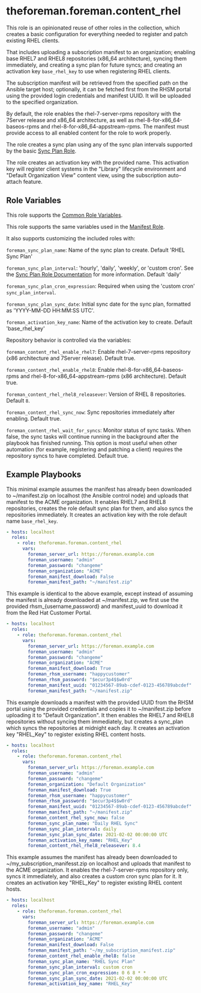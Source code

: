 theforeman.foreman.content_rhel
===============================

This role is an opinionated reuse of other roles in the collection, which creates a basic configuration for everything needed to register and patch existing RHEL clients.

That includes uploading a subscription manifest to an organization; enabling base RHEL7 and RHEL8 repositories (x86_64 architecture), syncing them immediately, and creating a sync plan for future syncs; and creating an activation key `base_rhel_key` to use when registering RHEL clients.

The subscription manifest will be retrieved from the specified path on the Ansible target host; optionally, it can be fetched first from the RHSM portal using the provided login credentials and manifest UUID. It will be uploaded to the specified organization.

By default, the role enables the rhel-7-server-rpms repository with the 7Server release and x86_64 architecture, as well as rhel-8-for-x86_64-baseos-rpms and rhel-8-for-x86_64-appstream-rpms. The manifest must provide access to all enabled content for the role to work properly.

The role creates a sync plan using any of the sync plan intervals supported by the basic [Sync Plan Role](https://github.com/theforeman/foreman-ansible-modules/blob/develop/roles/sync_plans/README.md).

The role creates an activation key with the provided name. This activation key will register client systems in the "Library" lifecycle environment and "Default Organization View" content view, using the subscription auto-attach feature.

Role Variables
--------------

This role supports the [Common Role Variables](https://github.com/theforeman/foreman-ansible-modules/blob/develop/README.md#common-role-variables).

This role supports the same variables used in the [Manifest Role](https://github.com/theforeman/foreman-ansible-modules/blob/develop/roles/manifest/README.md#role-variables).

It also supports customizing the included roles with:

`foreman_sync_plan_name`: Name of the sync plan to create. Default 'RHEL Sync Plan'

`foreman_sync_plan_interval`: 'hourly', 'daily', 'weekly', or 'custom cron'. See the [Sync Plan Role Documentation](https://github.com/theforeman/foreman-ansible-modules/blob/develop/roles/manifest/README.md#role-variables) for more information. Default 'daily'

`foreman_sync_plan_cron_expression`: Required when using the 'custom cron' `sync_plan_interval`.

`foreman_sync_plan_sync_date`: Initial sync date for the sync plan, formatted as 'YYYY-MM-DD HH:MM:SS UTC'.

`foreman_activation_key_name`: Name of the activation key to create. Default 'base_rhel_key'

Repository behavior is controlled via the variables:

`foreman_content_rhel_enable_rhel7`: Enable rhel-7-server-rpms repository (x86 architecture and 7Server release). Default true.

`foreman_content_rhel_enable_rhel8`: Enable rhel-8-for-x86_64-baseos-rpms and rhel-8-for-x86_64-appstream-rpms (x86 architecture). Default true.

`foreman_content_rhel_rhel8_releasever`: Version of RHEL 8 repositories. Default `8`.

`foreman_content_rhel_sync_now`: Sync repositories immediately after enabling. Default true.

`foreman_content_rhel_wait_for_syncs`: Monitor status of sync tasks. When false, the sync tasks will continue running in the background after the playbook has finished running. This option is most useful when other automation (for example, registering and patching a client) requires the repository syncs to have completed. Default true.

Example Playbooks
-----------------

This minimal example assumes the manifest has already been downloaded to ~/manifest.zip on localhost (the Ansible control node) and uploads that manifest to the ACME organization. It enables RHEL7 and RHEL8 repositories, creates the role default sync plan for them, and also syncs the repositories immediately. It creates an activation key with the role default name `base_rhel_key`.

```yaml
- hosts: localhost
  roles:
    - role: theforeman.foreman.content_rhel
      vars:
        foreman_server_url: https://foreman.example.com
        foreman_username: "admin"
        foreman_password: "changeme"
        foreman_organization: "ACME"
        foreman_manifest_download: False
        foreman_manifest_path: "~/manifest.zip"
```

This example is identical to the above example, except instead of assuming the manifest is already downloaded at ~/manifest.zip, we first use the provided rhsm_{username,password} and manifest_uuid to download it from the Red Hat Customer Portal.

```yaml
- hosts: localhost
  roles:
    - role: theforeman.foreman.content_rhel
      vars:
        foreman_server_url: https://foreman.example.com
        foreman_username: "admin"
        foreman_password: "changeme"
        foreman_organization: "ACME"
        foreman_manifest_download: True
        foreman_rhsm_username: "happycustomer"
        foreman_rhsm_password: "$ecur3p4$$w0rd"
        foreman_manifest_uuid: "01234567-89ab-cdef-0123-456789abcdef"
        foreman_manifest_path: "~/manifest.zip"
```

This example downloads a manifest with the provided UUID from the RHSM portal using the provided credentials and copies it to ~/manifest.zip before uploading it to "Default Organization". It then enables the RHEL7 and RHEL8 repositories without syncing them immediately, but creates a sync_plan which syncs the repositories at midnight each day. It creates an activation key "RHEL_Key" to register existing RHEL content hosts.

```yaml
- hosts: localhost
  roles:
    - role: theforeman.foreman.content_rhel
      vars:
        foreman_server_url: https://foreman.example.com
        foreman_username: "admin"
        foreman_password: "changeme"
        foreman_organization: "Default Organization"
        foreman_manifest_download: True
        foreman_rhsm_username: "happycustomer"
        foreman_rhsm_password: "$ecur3p4$$w0rd"
        foreman_manifest_uuid: "01234567-89ab-cdef-0123-456789abcdef"
        foreman_manifest_path: "~/manifest.zip"
        foreman_content_rhel_sync_now: false
        foreman_sync_plan_name: "Daily RHEL Sync"
        foreman_sync_plan_interval: daily
        foreman_sync_plan_sync_date: 2021-02-02 00:00:00 UTC
        foreman_activation_key_name: "RHEL_Key"
        foreman_content_rhel_rhel8_releasever: 8.4
```

This example assumes the manifest has already been downloaded to ~/my_subscription_manifesst.zip on localhost and uploads that manifest to the ACME organization. It enables the rhel-7-server-rpms repository only, syncs it immediately, and also creates a custom cron sync plan for it. It creates an activation key "RHEL_Key" to register existing RHEL content hosts.

```yaml
- hosts: localhost
  roles:
    - role: theforeman.foreman.content_rhel
      vars:
        foreman_server_url: https://foreman.example.com
        foreman_username: "admin"
        foreman_password: "changeme"
        foreman_organization: "ACME"
        foreman_manifest_download: False
        foreman_manifest_path: "~/my_subscription_manifest.zip"
        foreman_content_rhel_enable_rhel8: false
        foreman_sync_plan_name: "RHEL Sync Plan"
        foreman_sync_plan_interval: custom cron
        foreman_sync_plan_cron_expression: 0 6 8 * *
        foreman_sync_plan_sync_date: 2021-02-02 00:00:00 UTC
        foreman_activation_key_name: "RHEL_Key"
```
